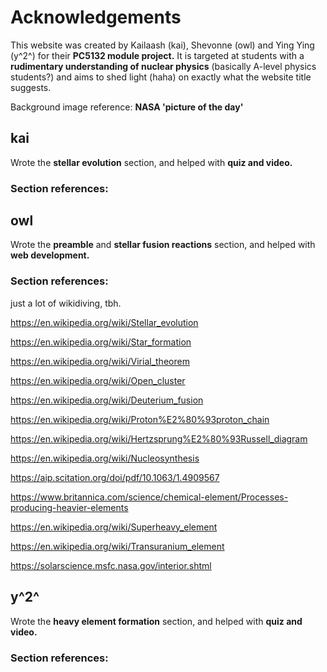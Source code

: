 # Acknowledgements

This website was created by Kailaash (kai), Shevonne (owl) and Ying Ying (y^2^) for their **PC5132 module project.** It is targeted at students with a **rudimentary understanding of nuclear physics** (basically A-level physics students?) and aims to shed light (haha) on exactly what the website title suggests.

Background image reference: **NASA 'picture of the day'**

## kai

Wrote the **stellar evolution** section, and helped with **quiz and video.**

### Section references:

## owl

Wrote the **preamble** and **stellar fusion reactions** section, and helped with **web development.**

### Section references:

just a lot of wikidiving, tbh.

https://en.wikipedia.org/wiki/Stellar_evolution

https://en.wikipedia.org/wiki/Star_formation

https://en.wikipedia.org/wiki/Virial_theorem

https://en.wikipedia.org/wiki/Open_cluster

https://en.wikipedia.org/wiki/Deuterium_fusion

https://en.wikipedia.org/wiki/Proton%E2%80%93proton_chain

https://en.wikipedia.org/wiki/Hertzsprung%E2%80%93Russell_diagram

https://en.wikipedia.org/wiki/Nucleosynthesis

https://aip.scitation.org/doi/pdf/10.1063/1.4909567

https://www.britannica.com/science/chemical-element/Processes-producing-heavier-elements

https://en.wikipedia.org/wiki/Superheavy_element

https://en.wikipedia.org/wiki/Transuranium_element

https://solarscience.msfc.nasa.gov/interior.shtml

## y^2^

Wrote the **heavy element formation** section, and helped with **quiz and video.**

### Section references: